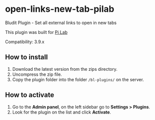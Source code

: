 # open-links-new-tab-pilab
Bludit Plugin - Set all external links to open in new tabs

This plugin was built for [Pi Lab](https://pilab.dev)

Compatibility: 3.9.x

## How to install
1. Download the latest version from the zips directory.
2. Uncompress the zip file.
3. Copy the plugin folder into the folder `/bl-plugins/` on the server.

## How to activate
1. Go to the **Admin panel**, on the left sidebar go to **Settings > Plugins**.
2. Look for the plugin on the list and click **Activate**.
